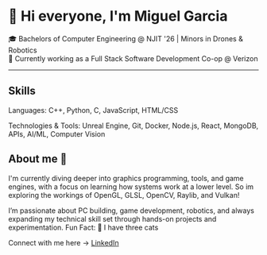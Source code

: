 # 👋 Hi everyone, I'm Miguel Garcia
🎓 Bachelors of Computer Engineering @ NJIT '26 | Minors in Drones & Robotics  
💼 Currently working as a Full Stack Software Development Co-op @ Verizon

---
## Skills 

Languages: C++, Python, C, JavaScript, HTML/CSS

Technologies & Tools: Unreal Engine, Git, Docker, Node.js, React, MongoDB, APIs, AI/ML, Computer Vision

## About me 🤩

I'm currently diving deeper into graphics programming, tools, and game engines, with a focus on learning how systems 
work at a lower level.
So im exploring the workings of OpenGL, GLSL, OpenCV, Raylib, and Vulkan!

I’m passionate about PC building, game development, robotics, and always expanding my technical skill set through hands-on projects and experimentation.
Fun Fact: 🐾 I have three cats

              


Connect with me here ->  [LinkedIn](https://www.linkedin.com/in/miguelanggarcia/)
